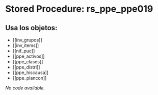# Stored Procedure: rs_ppe_ppe019

## Usa los objetos:
- [[inv_grupos]]
- [[inv_items]]
- [[nif_puc]]
- [[ppe_activos]]
- [[ppe_clases]]
- [[ppe_distri]]
- [[ppe_hiscausa]]
- [[ppe_plancon]]

*No code available.*
